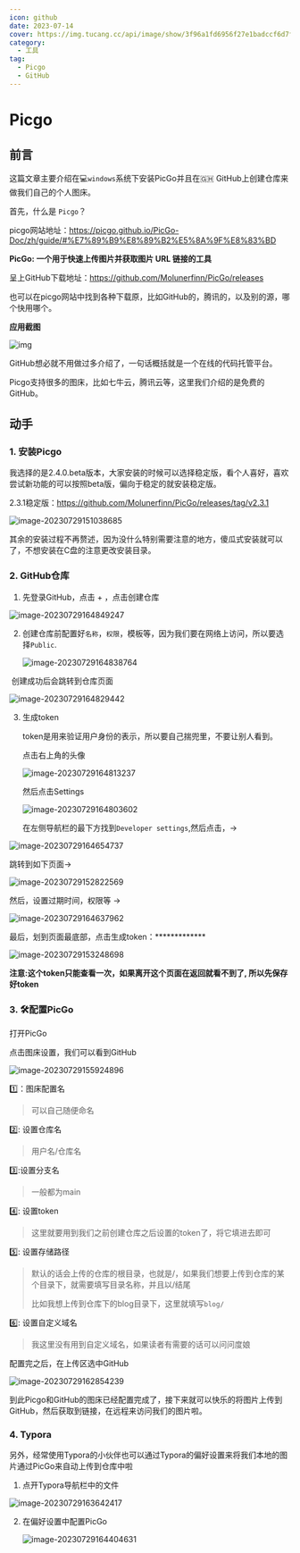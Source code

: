 ```yaml
---
icon: github
date: 2023-07-14
cover: https://img.tucang.cc/api/image/show/3f96a1fd6956f27e1badccf6d7f982e1
category:
  - 工具 
tag:
  - Picgo
  - GitHub
---
```


# Picgo

## 前言

这篇文章主要介绍在:computer:`windows`系统下安装PicGo并且在:ghana:  GitHub上创建仓库来做我们自己的个人图床。

首先，什么是 `Picgo`？

picgo网站地址：https://picgo.github.io/PicGo-Doc/zh/guide/#%E7%89%B9%E8%89%B2%E5%8A%9F%E8%83%BD

**PicGo: 一个用于快速上传图片并获取图片 URL 链接的工具**

呈上GitHub下载地址：https://github.com/Molunerfinn/PicGo/releases

也可以在picgo网站中找到各种下载原，比如GitHub的，腾讯的，以及别的源，哪个快用哪个。

**应用截图**

![img](https://raw.githubusercontent.com/Molunerfinn/test/master/picgo/picgo-2.0.gif)

GitHub想必就不用做过多介绍了，一句话概括就是一个在线的代码托管平台。

Picgo支持很多的图床，比如七牛云，腾讯云等，这里我们介绍的是免费的GitHub。

## 动手

### 1. 安装Picgo

我选择的是2.4.0.beta版本，大家安装的时候可以选择稳定版，看个人喜好，喜欢尝试新功能的可以按照beta版，偏向于稳定的就安装稳定版。

2.3.1稳定版：https://github.com/Molunerfinn/PicGo/releases/tag/v2.3.1

![image-20230729151038685](https://raw.githubusercontent.com/lianghexiang/picgo-picture/main/vuepressimage-20230729151038685.png)

其余的安装过程不再赘述，因为没什么特别需要注意的地方，傻瓜式安装就可以了，不想安装在C盘的注意更改安装目录。

### 2. GitHub仓库

1. 先登录GitHub，点击  + ，点击创建仓库

![image-20230729164849247](https://raw.githubusercontent.com/lianghexiang/picgo-picture/main/vuepressimage-20230729164849247.png)

2. 创建仓库前配置好`名称`，`权限`，模板等，因为我们要在网络上访问，所以要选择`Public`.

   ![image-20230729164838764](https://raw.githubusercontent.com/lianghexiang/picgo-picture/main/vuepressimage-20230729164838764.png)

   

​	创建成功后会跳转到仓库页面

![image-20230729164829442](https://raw.githubusercontent.com/lianghexiang/picgo-picture/main/vuepressimage-20230729164829442.png)

3. 生成token

   token是用来验证用户身份的表示，所以要自己揣兜里，不要让别人看到。

   点击右上角的头像

   ![image-20230729164813237](https://raw.githubusercontent.com/lianghexiang/picgo-picture/main/vuepressimage-20230729164813237.png)

   然后点击Settings

   ![image-20230729164803602](https://raw.githubusercontent.com/lianghexiang/picgo-picture/main/vuepressimage-20230729164803602.png)

   在左侧导航栏的最下方找到`Developer settings`,然后点击，->

![image-20230729164654737](https://raw.githubusercontent.com/lianghexiang/picgo-picture/main/vuepressimage-20230729164654737.png)

跳转到如下页面->

![image-20230729152822569](https://raw.githubusercontent.com/lianghexiang/picgo-picture/main/vuepressimage-20230729152822569.png)

然后，设置过期时间，权限等 ->

![image-20230729164637962](https://raw.githubusercontent.com/lianghexiang/picgo-picture/main/vuepressimage-20230729164637962.png)

最后，划到页面最底部，点击生成token：*************

![image-20230729153248698](https://raw.githubusercontent.com/lianghexiang/picgo-picture/main/vuepressimage-20230729153248698.png)

**注意:这个token只能查看一次，如果离开这个页面在返回就看不到了, 所以先保存好token**



### 3.  :hammer_and_wrench:配置PicGo

打开PicGo

点击图床设置，我们可以看到GitHub

![image-20230729155924896](https://raw.githubusercontent.com/lianghexiang/picgo-picture/main/vuepressimage-20230729155924896.png)

:one:：图床配置名

> 可以自己随便命名

:two:: 设置仓库名

> 用户名/仓库名

:three::设置分支名

> 一般都为main

:four:: 设置token

> 这里就要用到我们之前创建仓库之后设置的token了，将它填进去即可

:five:: 设置存储路径

> 默认的话会上传的仓库的根目录，也就是/，如果我们想要上传到仓库的某个目录下，就需要填写目录名称，并且以/结尾
>
> 比如我想上传到仓库下的blog目录下，这里就填写`blog/`

:six:: 设置自定义域名

> 我这里没有用到自定义域名，如果读者有需要的话可以问问度娘

配置完之后，在上传区选中GitHub

![image-20230729162854239](https://raw.githubusercontent.com/lianghexiang/picgo-picture/main/vuepressimage-20230729162854239.png)

到此Picgo和GitHub的图床已经配置完成了，接下来就可以快乐的将图片上传到GitHub，然后获取到链接，在远程来访问我们的图片啦。



### 4. Typora

另外，经常使用Typora的小伙伴也可以通过Typora的偏好设置来将我们本地的图片通过PicGo来自动上传到仓库中啦

1. 点开Typora导航栏中的文件

![image-20230729163642417](https://raw.githubusercontent.com/lianghexiang/picgo-picture/main/vuepressimage-20230729163642417.png)

2. 在偏好设置中配置PicGo

   ![image-20230729164404631](https://raw.githubusercontent.com/lianghexiang/picgo-picture/main/vuepressimage-20230729164404631.png)

